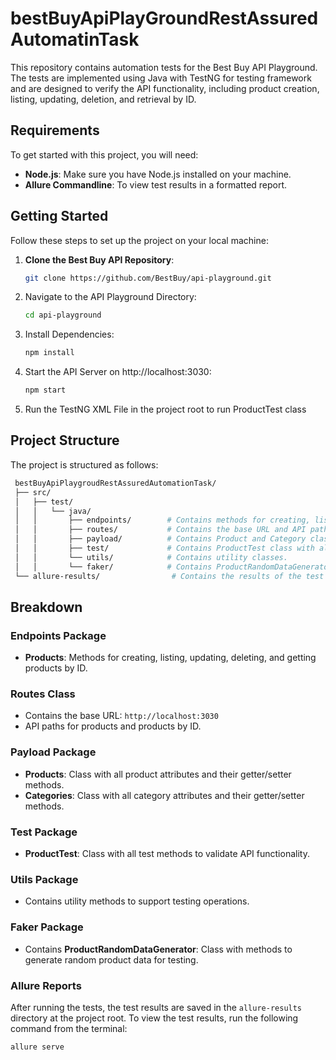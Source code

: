 # bestBuyApiPlayGroundRestAssuredAutomatinTask

This repository contains automation tests for the Best Buy API Playground. The tests are implemented using Java with TestNG for testing framework and are designed to verify the API functionality, including product creation, listing, updating, deletion, and retrieval by ID.

## Requirements

To get started with this project, you will need:

- **Node.js**: Make sure you have Node.js installed on your machine.
- **Allure Commandline**: To view test results in a formatted report.

## Getting Started

Follow these steps to set up the project on your local machine:

1. **Clone the Best Buy API Repository**:
   ```bash
   git clone https://github.com/BestBuy/api-playground.git
3. Navigate to the API Playground Directory:
   ```bash
   cd api-playground
5. Install Dependencies:
   ```bash
   npm install
6. Start the API Server on  http://localhost:3030:
    ```bash
   npm start
8. Run the TestNG XML File in the project root to run ProductTest class

## Project Structure
The project is structured as follows:
   ```bash
    bestBuyApiPlaygroudRestAssuredAutomationTask/
    ├── src/
    │   ├── test/
    │   │   └── java/
    │   │       ├── endpoints/        # Contains methods for creating, listing, updating, deleting, and retrieving products by ID.
    │   │       ├── routes/           # Contains the base URL and API paths.
    │   │       ├── payload/          # Contains Product and Category classes with attributes and their getters/setters.
    │   │       ├── test/             # Contains ProductTest class with all test methods.
    │   │       └── utils/            # Contains utility classes.
    │   │       └── faker/            # Contains ProductRandomDataGenerator for generating random product data.
    └── allure-results/                # Contains the results of the test execution.
```
## Breakdown

### Endpoints Package
- **Products**: Methods for creating, listing, updating, deleting, and getting products by ID.

### Routes Class
- Contains the base URL: `http://localhost:3030`
- API paths for products and products by ID.

### Payload Package
- **Products**: Class with all product attributes and their getter/setter methods.
- **Categories**: Class with all category attributes and their getter/setter methods.

### Test Package
- **ProductTest**: Class with all test methods to validate API functionality.

### Utils Package
- Contains utility methods to support testing operations.

### Faker Package
- Contains **ProductRandomDataGenerator**: Class with methods to generate random product data for testing.

### Allure Reports
After running the tests, the test results are saved in the `allure-results` directory at the project root. To view the test results, run the following command from the terminal:

```bash
allure serve

